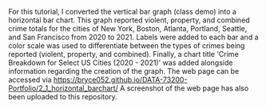 For this tutorial, I converted the vertical bar graph (class demo) into a horizontal bar chart. 
This graph reported violent, property, and combined crime totals for the cities of New York, Boston, Atlanta, Portland, Seattle, and San Francisco from 2020 to 2021. 
Labels were added to each bar and a color scale was used to differentiate between the types of crimes being reported (violent, property, and combined). 
Finally, a chart title 'Crime Breakdown for Select US Cities (2020 - 2021)' was added alongside information regarding the creation of the graph. 
The web page can be accessed via https://bryce052.github.io/DATA-73200-Portfolio/2_1_horizontal_barchart/
A screenshot of the web page has also been uploaded to this repository. 
